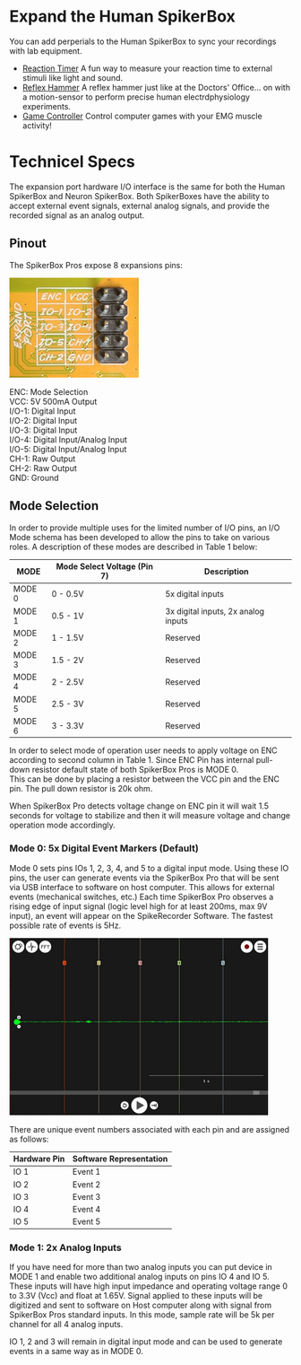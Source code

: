 
# Expand the Human SpikerBox

You can add perperials to the Human SpikerBox to sync your recordings with lab equipment. 

- [Reaction Timer](./reaction-timer/)  A fun way to measure your reaction time to external stimuli like light and sound.
- [Reflex Hammer](./reflex-hammer/)  A reflex hammer just like at the Doctors' Office... on with a motion-sensor to perform precise human electrdphysiology experiments.  
- [Game Controller](./game-controller/)  Control computer games with your EMG muscle activity! 


# Technicel Specs

The expansion port hardware I/O interface is the same for both the Human SpikerBox and Neuron SpikerBox. Both SpikerBoxes have the ability to accept external event signals, external analog signals, and provide the recorded signal as an analog output.

## Pinout

The SpikerBox Pros expose 8 expansions pins: 

![pinout](./pinout.png)

ENC: Mode Selection   
VCC: 5V 500mA Output   
I/O-1:  Digital Input   
I/O-2:  Digital Input   
I/O-3:  Digital Input   
I/O-4:  Digital Input/Analog Input   
I/O-5:  Digital Input/Analog Input   
CH-1: Raw Output   
CH-2: Raw Output   
GND: Ground   


## Mode Selection
In order to provide multiple uses for the limited number of I/O pins, an I/O Mode schema has been developed to allow the pins to take on various roles.  A description of these modes are described in Table 1 below:

|MODE |Mode Select Voltage (Pin 7) |Description|
|---|---|---|
|MODE 0|0 - 0.5V|5x digital inputs|
|MODE 1|0.5 - 1V|3x digital inputs, 2x analog inputs|
|MODE 2|1 - 1.5V|Reserved|
|MODE 3|1.5 - 2V|Reserved|
|MODE 4|2 - 2.5V|Reserved|
|MODE 5|2.5 - 3V|Reserved|
|MODE 6|3 - 3.3V|Reserved|


In order to select mode of operation user needs to apply voltage on ENC according to second column in Table 1. Since ENC Pin has internal pull-down resistor default state of both SpikerBox Pros is MODE 0.  
This can be done by placing a resistor between the VCC pin and the ENC pin.  The pull down resistor is 20k ohm. 

When SpikerBox Pro detects voltage change on ENC pin it will wait 1.5 seconds for voltage to stabilize and then it will measure voltage and change operation mode accordingly. 

### Mode 0: 5x Digital Event Markers (Default)

Mode 0 sets pins IOs 1, 2, 3, 4, and 5 to a digital input mode. Using these IO pins, the user can generate events via the SpikerBox Pro that will be sent via USB interface to software on host computer.  This allows for external events (mechanical switches, etc.)  Each time SpikerBox Pro observes a rising edge of input signal (logic level high for at least 200ms, max 9V input), an event will appear on the SpikeRecorder Software. The fastest possible rate of events is 5Hz.

![events inside of Spike Recorder](./eventsSR.png)

There are unique event numbers associated with each pin and are assigned as follows:

|Hardware Pin|Software Representation|
|---|---|
|IO 1|Event 1|
|IO 2|Event 2|
|IO 3|Event 3|
|IO 4|Event 4|
|IO 5|Event 5|


### Mode 1: 2x Analog Inputs

If you have need for more than two analog inputs you can put device in MODE 1 and enable two additional analog inputs on pins IO 4 and IO 5.  These inputs will have high input impedance and operating voltage range 0 to 3.3V (Vcc) and float at 1.65V. Signal applied to these inputs will be digitized and sent to software on Host computer along with signal from SpikerBox Pros standard inputs.  In this mode, sample rate will be 5k per channel for all 4 analog inputs.

IO 1, 2 and 3 will remain in digital input mode and can be used to generate events in a same way as in MODE 0.  

